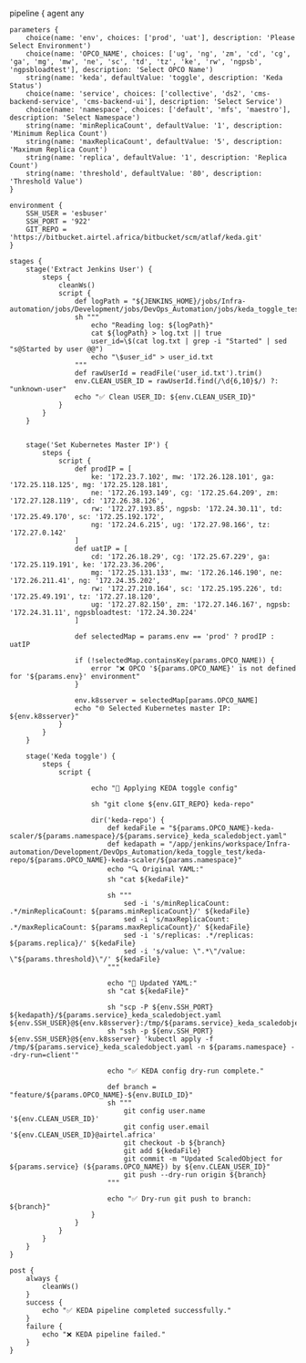 pipeline {
    agent any

    parameters {
        choice(name: 'env', choices: ['prod', 'uat'], description: 'Please Select Environment')
        choice(name: 'OPCO_NAME', choices: ['ug', 'ng', 'zm', 'cd', 'cg', 'ga', 'mg', 'mw', 'ne', 'sc', 'td', 'tz', 'ke', 'rw', 'ngpsb', 'ngpsbloadtest'], description: 'Select OPCO Name')
        string(name: 'keda', defaultValue: 'toggle', description: 'Keda Status')
        choice(name: 'service', choices: ['collective', 'ds2', 'cms-backend-service', 'cms-backend-ui'], description: 'Select Service')
        choice(name: 'namespace', choices: ['default', 'mfs', 'maestro'], description: 'Select Namespace')
        string(name: 'minReplicaCount', defaultValue: '1', description: 'Minimum Replica Count')
        string(name: 'maxReplicaCount', defaultValue: '5', description: 'Maximum Replica Count')
        string(name: 'replica', defaultValue: '1', description: 'Replica Count')
        string(name: 'threshold', defaultValue: '80', description: 'Threshold Value')
    }

    environment {
        SSH_USER = 'esbuser'
        SSH_PORT = '922'
        GIT_REPO = 'https://bitbucket.airtel.africa/bitbucket/scm/atlaf/keda.git'
    }

    stages {
        stage('Extract Jenkins User') {
            steps {
                cleanWs()
                script {
                    def logPath = "${JENKINS_HOME}/jobs/Infra-automation/jobs/Development/jobs/DevOps_Automation/jobs/keda_toggle_test/builds/${BUILD_ID}/log"
                    sh """
                        echo "Reading log: ${logPath}"
                        cat ${logPath} > log.txt || true
                        user_id=\$(cat log.txt | grep -i "Started" | sed "s@Started by user @@")
                        echo "\$user_id" > user_id.txt
                    """
                    def rawUserId = readFile('user_id.txt').trim()
                    env.CLEAN_USER_ID = rawUserId.find(/\d{6,10}$/) ?: "unknown-user"
                    echo "✅ Clean USER_ID: ${env.CLEAN_USER_ID}"
                }
            }
        }


        stage('Set Kubernetes Master IP') {
            steps {
                script {
                    def prodIP = [
                        ke: '172.23.7.102', mw: '172.26.128.101', ga: '172.25.118.125', mg: '172.25.128.181',
                        ne: '172.26.193.149', cg: '172.25.64.209', zm: '172.27.128.119', cd: '172.26.38.126',
                        rw: '172.27.193.85', ngpsb: '172.24.30.11', td: '172.25.49.170', sc: '172.25.192.172',
                        ng: '172.24.6.215', ug: '172.27.98.166', tz: '172.27.0.142'
                    ]
                    def uatIP = [
                        cd: '172.26.18.29', cg: '172.25.67.229', ga: '172.25.119.191', ke: '172.23.36.206',
                        mg: '172.25.131.133', mw: '172.26.146.190', ne: '172.26.211.41', ng: '172.24.35.202',
                        rw: '172.27.210.164', sc: '172.25.195.226', td: '172.25.49.191', tz: '172.27.18.120',
                        ug: '172.27.82.150', zm: '172.27.146.167', ngpsb: '172.24.31.11', ngpsbloadtest: '172.24.30.224'
                    ]

                    def selectedMap = params.env == 'prod' ? prodIP : uatIP

                    if (!selectedMap.containsKey(params.OPCO_NAME)) {
                        error "❌ OPCO '${params.OPCO_NAME}' is not defined for '${params.env}' environment"
                    }

                    env.k8sserver = selectedMap[params.OPCO_NAME]
                    echo "🌐 Selected Kubernetes master IP: ${env.k8sserver}"
                }
            }
        }

        stage('Keda toggle') {
            steps {
                script {
                    
                        echo "🔁 Applying KEDA toggle config"

                        sh "git clone ${env.GIT_REPO} keda-repo"

                        dir('keda-repo') {
                            def kedaFile = "${params.OPCO_NAME}-keda-scaler/${params.namespace}/${params.service}_keda_scaledobject.yaml"
                            def kedapath = "/app/jenkins/workspace/Infra-automation/Development/DevOps_Automation/keda_toggle_test/keda-repo/${params.OPCO_NAME}-keda-scaler/${params.namespace}"
                            echo "🔍 Original YAML:"
                            sh "cat ${kedaFile}"

                            sh """
                                sed -i 's/minReplicaCount: .*/minReplicaCount: ${params.minReplicaCount}/' ${kedaFile}
                                sed -i 's/maxReplicaCount: .*/maxReplicaCount: ${params.maxReplicaCount}/' ${kedaFile}
                                sed -i 's/replicas: .*/replicas: ${params.replica}/' ${kedaFile}
                                sed -i 's/value: \".*\"/value: \"${params.threshold}\"/' ${kedaFile}
                            """

                            echo "📝 Updated YAML:"
                            sh "cat ${kedaFile}"

                            sh "scp -P ${env.SSH_PORT} ${kedapath}/${params.service}_keda_scaledobject.yaml ${env.SSH_USER}@${env.k8sserver}:/tmp/${params.service}_keda_scaledobject.yaml"
                            sh "ssh -p ${env.SSH_PORT} ${env.SSH_USER}@${env.k8sserver} 'kubectl apply -f /tmp/${params.service}_keda_scaledobject.yaml -n ${params.namespace} --dry-run=client'"

                            echo "✅ KEDA config dry-run complete."

                            def branch = "feature/${params.OPCO_NAME}-${env.BUILD_ID}"
                            sh """
                                git config user.name '${env.CLEAN_USER_ID}'
                                git config user.email '${env.CLEAN_USER_ID}@airtel.africa'
                                git checkout -b ${branch}
                                git add ${kedaFile}
                                git commit -m "Updated ScaledObject for ${params.service} (${params.OPCO_NAME}) by ${env.CLEAN_USER_ID}"
                                git push --dry-run origin ${branch}
                            """

                            echo "✅ Dry-run git push to branch: ${branch}"
                        }
                    }
                }
            }
        }
    }

    post {
        always {
            cleanWs()
        }
        success {
            echo "✅ KEDA pipeline completed successfully."
        }
        failure {
            echo "❌ KEDA pipeline failed."
        }
    }
